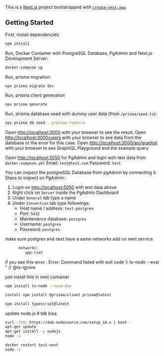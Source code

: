 This is a [Next.js](https://nextjs.org/) project bootstrapped with [`create-next-app`](https://github.com/vercel/next.js/tree/canary/packages/create-next-app).

## Getting Started

First, install dependencies:

```bash
npm install
```

Run, Docker Container with PostgreSQL Database, PgAdmin and Next.js Development Server:

```bash
docker-compose up
```

Run, prisma migration:

```bash
npx prisma migrate dev
```

Run, prisma client generation

```bash
npx prisma generate
```

Run, prisma database seed with dummy user data (from `/prisma/seed.ts`):

```bash
npx prisma db seed --preview-feature
```

Open [http://localhost:3000](http://localhost:3000) with your browser to see the result.
Open [http://localhost:3000/users](http://localhost:3000/users) with your browser to see data from the database or the error for this case.
Open [http://localhost:3000/api/graphql](http://localhost:3000/api/graphql) with your browser to see GraphiQL Playground and the example query

Open [http://localhost:5050](http://localhost:5050) for PgAdmin and login with test data from `docker-compose.yml`
Email: `test@test.com`
Password: `test`

You can inspect the postgreSQL Database from pgAdmin by connecting it.
Steps to inspect on PgAdmin:

1. Login on [http://localhost:5050](http://localhost:5050) with test data above
2. Right click on `Server` inside the PgAdmin Dashboard
3. Under `General` tab type a name
4. Under `Connection` tab type followings:
   - Host name / address: `test-postgres`
   - Port: `5432`
   - Maintenance database: `postgres`
   - Username: `postgres`
   - Password: `postgres`

make sure postgres and next have a same networks
add on next service
```bash
      networks:
         app-tier
```

if you see this error : Error: Command failed with exit code 1: ts-node --eval "
// @ts-ignore

just install this in next container
```bash
npm install ts-node --save-dev
```
```bash
install npm install @prisma/client prisma@latest
```
```bash
npm install typescript@latest
```

update node.js # tdk bisa
```bash
curl -fsSL https://deb.nodesource.com/setup_18.x | bash -
apt-get update
apt-get install -y nodejs
node -v
```
```bash
docker restart test-next
node -v
```
